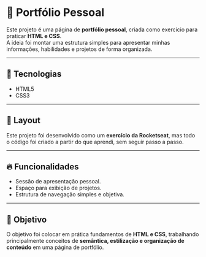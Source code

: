 # 💼 Portfólio Pessoal

Este projeto é uma página de **portfólio pessoal**, criada como exercício para praticar **HTML e CSS**.  
A ideia foi montar uma estrutura simples para apresentar minhas informações, habilidades e projetos de forma organizada.

---

## 🚀 Tecnologias
- HTML5  
- CSS3  

---

## 📸 Layout
Este projeto foi desenvolvido como um **exercício da Rocketseat**, mas todo o código foi criado a partir do que aprendi, sem seguir passo a passo.  

---

## 🔥 Funcionalidades
- Sessão de apresentação pessoal.  
- Espaço para exibição de projetos.  
- Estrutura de navegação simples e objetiva.  

---

## 🎯 Objetivo
O objetivo foi colocar em prática fundamentos de **HTML e CSS**, trabalhando principalmente conceitos de **semântica, estilização e organização de conteúdo** em uma página de portfólio.
